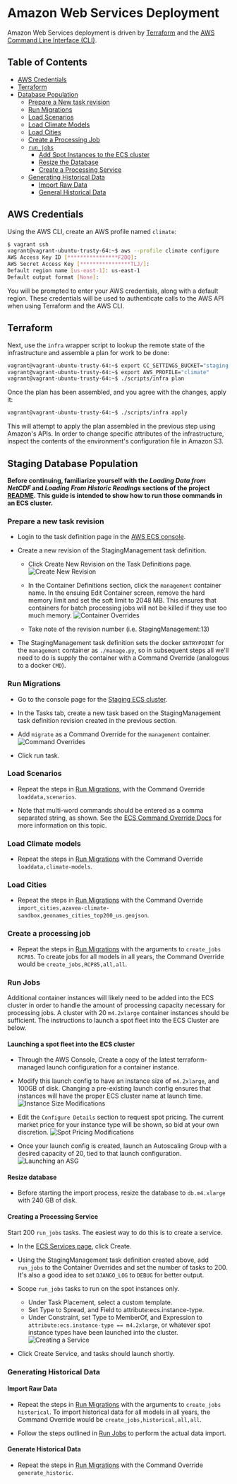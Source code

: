 # Amazon Web Services Deployment

Amazon Web Services deployment is driven by [Terraform](https://terraform.io/) and the [AWS Command Line Interface (CLI)](http://aws.amazon.com/cli/).

## Table of Contents

* [AWS Credentials](#aws-credentials)
* [Terraform](#terraform)
* [Database Population](#staging-database-population)
	* [Prepare a New task revision](#prepare-a-new-task-revision)
	* [Run Migrations](#run-migrations)
	* [Load Scenarios](#load-scenarios)
	* [Load Climate Models](#load-climate-models)
	* [Load Cities](#load-cities)
	* [Create a Processing Job](#create-a-processing-job)
	* [`run_jobs`](#run-jobs)
		* [Add Spot Instances to the ECS cluster](#adding-spot-instances-to-the-ecs-cluster)
		* [Resize the Database](#resize-database)
		* [Create a Processing Service](#creating-a-processing-service)
	* [Generating Historical Data](#generating-historical-data)
		* [Import Raw Data](#import-raw-data)
		* [General Historical Data](#generate-historical-data)

## AWS Credentials

Using the AWS CLI, create an AWS profile named `climate`:

```bash
$ vagrant ssh
vagrant@vagrant-ubuntu-trusty-64:~$ aws --profile climate configure
AWS Access Key ID [****************F2DQ]:
AWS Secret Access Key [****************TLJ/]:
Default region name [us-east-1]: us-east-1
Default output format [None]:
```

You will be prompted to enter your AWS credentials, along with a default region. These credentials will be used to authenticate calls to the AWS API when using Terraform and the AWS CLI.

## Terraform

Next, use the `infra` wrapper script to lookup the remote state of the infrastructure and assemble a plan for work to be done:

```bash
vagrant@vagrant-ubuntu-trusty-64:~$ export CC_SETTINGS_BUCKET="staging-us-east-1-climate-config"
vagrant@vagrant-ubuntu-trusty-64:~$ export AWS_PROFILE="climate"
vagrant@vagrant-ubuntu-trusty-64:~$ ./scripts/infra plan
```

Once the plan has been assembled, and you agree with the changes, apply it:

```bash
vagrant@vagrant-ubuntu-trusty-64:~$ ./scripts/infra apply
```
This will attempt to apply the plan assembled in the previous step using Amazon's APIs. In order to change specific attributes of the infrastructure, inspect the contents of the environment's configuration file in Amazon S3.

## Staging Database Population

**Before continuing, familiarize yourself with the *Loading Data from NetCDF* and *Loading From Historic Readings* sections of the project [README](../README.rst). This guide is intended to show how to run those commands in an ECS cluster.**

### Prepare a new task revision

- Login to the task definition page in the [AWS ECS console](https://console.aws.amazon.com/ecs/home?region=us-east-1#/taskDefinitions).  

- Create a new revision of the StagingManagement task definition.
	- Click Create New Revision on the Task Definitions page.
	![Create New Revision](https://cloud.githubusercontent.com/assets/2507188/23276740/7d88fb6a-f9d9-11e6-8b2b-db83a73b3aee.png)

    - In the Container Definitions section, click the `management` container name. In the ensuing Edit Container screen, remove the hard memory limit and set the soft limit to 2048 MB. This ensures that containers for batch processing jobs will not be killed if they use too much memory.
    ![Container Overrides](https://cloud.githubusercontent.com/assets/2507188/23276741/7d8aee02-f9d9-11e6-94af-7017d6406a0c.png)

 	- Take note of the revision number (i.e. StagingManagement:13)

- The StagingManagement task definition sets the docker `ENTRYPOINT` for the `management` container as `./manage.py`, so in subsequent steps all we'll need to do is supply the container with a Command Override (analogous to a docker `CMD`).

### Run Migrations

- Go to the console page for the [Staging ECS cluster](https://console.aws.amazon.com/ecs/home?region=us-east-1#/clusters/ecsStagingCluster/services).

- In the Tasks tab, create a new task based on the StagingManagement task definition revision created in the previous section.

- Add `migrate` as a Command Override for the `management` container.
![Command Overrides](https://cloud.githubusercontent.com/assets/2507188/23276743/7d8bcf34-f9d9-11e6-9958-139097492f82.png)

- Click run task.

### Load Scenarios

- Repeat the steps in [Run Migrations](#run-migrations), with the Command Override `loaddata,scenarios`.

- Note that multi-word commands should be entered as a comma separated string, as shown. See the [ECS Command Override Docs](http://docs.aws.amazon.com/AmazonECS/latest/developerguide/ecs_run_task.html) for more information on this topic.

### Load Climate models

- Repeat the steps in [Run Migrations](#run-migrations) with the Command Override `loaddata,climate-models`.

### Load Cities

- Repeat the steps in [Run Migrations](#run-migrations) with the Command Override `import_cities,azavea-climate-sandbox,geonames_cities_top200_us.geojson`.


### Create a processing job
- Repeat the steps in [Run Migrations](#run-migrations) with the arguments to `create_jobs RCP85`. To create jobs for all models in all years, the Command Override would be `create_jobs,RCP85,all,all`.

### Run Jobs

Additional container instances will likely need to be added into the ECS cluster in order to handle the amount of processing capacity necessary for processing jobs. A cluster with 20 `m4.2xlarge` container instances should be sufficient. The instructions to launch a spot fleet into the ECS Cluster are below.

#### Launching a spot fleet into the ECS cluster
- Through the AWS Console, Create a copy of the latest terraform-managed launch configuration for a container instance. 
- Modify this launch config to have an instance size of `m4.2xlarge`, and 100GB of disk. Changing a pre-existing launch config ensures that instances will have the proper ECS cluster name at launch time.
![Instance Size Modifications](https://cloud.githubusercontent.com/assets/2507188/23183815/574f290e-f84b-11e6-90a0-641c7636c194.png)

- Edit the `Configure Details` section to request spot pricing. The current market price for your instance type will be shown, so bid at your own discretion.
![Spot Pricing Modifications](https://cloud.githubusercontent.com/assets/2507188/23183951/ca63e2fe-f84b-11e6-849d-2fe5d5058b5e.png)

- Once your launch config is created, launch an Autoscaling Group with a desired capacity of 20, tied to that launch configuration.
![Launching an ASG](https://cloud.githubusercontent.com/assets/2507188/23184132/9574abd6-f84c-11e6-9f51-536b98f8ff4a.png)


#### Resize database

- Before starting the import process, resize the database to `db.m4.xlarge` with 240 GB of disk.

#### Creating a Processing Service
Start 200 `run_jobs` tasks. The easiest way to do this is to create a service.

- In the [ECS Services page](https://console.aws.amazon.com/ecs/home?region=us-east-1#/clusters/ecsStagingCluster/services), click Create.

- Using the StagingManagement task definition created above, add `run_jobs` to the Container Overrides and set the number of tasks to 200. It's also a good idea to set `DJANGO_LOG` to `DEBUG` for better output. 

- Scope `run_jobs` tasks to run on the spot instances only.
	- Under Task Placement, select a custom template.
	- Set Type to Spread, and Field to attribute:ecs.instance-type.
	- Under Constraint, set Type to MemberOf, and Expression to `attribute:ecs.instance-type == m4.2xlarge`, or whatever spot instance types have been launched into the cluster.
![Creating a Service](https://cloud.githubusercontent.com/assets/2507188/23276742/7d8b56da-f9d9-11e6-93ab-293797e185d0.png)
- Click Create Service, and tasks should launch shortly.


### Generating Historical Data

#### Import Raw Data
- Repeat the steps in [Run Migrations](#run-migrations) with the arguments to `create_jobs historical`. To import historical data for all models in all years, the Command Override would be `create_jobs,historical,all,all`.

- Follow the steps outlined in [Run Jobs](#run-jobs) to perform the actual data import.

#### Generate Historical Data
- Repeat the steps in [Run Migrations](#run-migrations) with the Command Override `generate_historic`.
